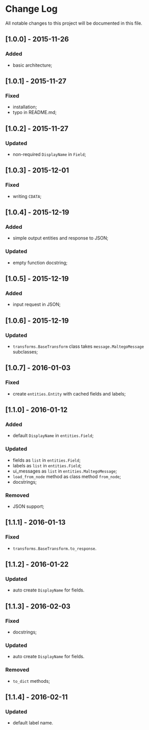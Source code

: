 # Change Log #
All notable changes to this project will be documented in this file.

## [1.0.0] - 2015-11-26 ##
### Added ###
- basic architecture;


## [1.0.1] - 2015-11-27 ##
### Fixed ###
- installation;
- typo in README.md;


## [1.0.2] - 2015-11-27 ##
### Updated ###
- non-required `DisplayName` in `Field`;


## [1.0.3] - 2015-12-01 ##
### Fixed ###
- writing `CDATA`;


## [1.0.4] - 2015-12-19 ##
### Added ###
- simple output entities and response to JSON;

### Updated ###
- empty function docstring;


## [1.0.5] - 2015-12-19 ##
### Added ###
- input request in JSON;


## [1.0.6] - 2015-12-19 ##
### Updated ###
- `transforms.BaseTransform` class takes `message.MaltegoMessage` subclasses;


## [1.0.7] - 2016-01-03 ##
### Fixed ###
- create `entities.Entity` with cached fields and labels;


## [1.1.0] - 2016-01-12 ##
### Added ###
- default `DisplayName` in `entities.Field`;

### Updated ###
- fields as `list` in `entities.Field`;
- labels as `list` in `entities.Field`;
- ui_messages as `list` in `entities.MaltegoMessage`;
- `load_from_node` method as class method `from_node`;
- docstrings;

### Removed ###
- JSON support;


## [1.1.1] - 2016-01-13 ##
### Fixed ###
- `transforms.BaseTransform.to_response`.


## [1.1.2] - 2016-01-22 ##
### Updated ###
- auto create `DisplayName` for fields.


## [1.1.3] - 2016-02-03 ##
### Fixed ###
- docstrings;

### Updated ###
- auto create `DisplayName` for fields.

### Removed ###
- `to_dict` methods;


## [1.1.4] - 2016-02-11 ##
### Updated ###
- default label name.
